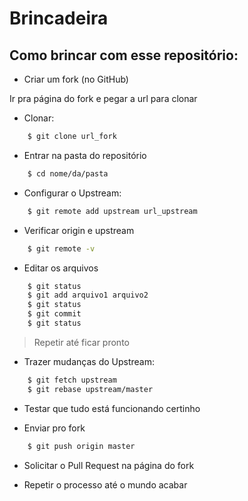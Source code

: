 # Brincadeira

## Como brincar com esse repositório:

* Criar um fork (no GitHub)

Ir pra página do fork e pegar a url para clonar

* Clonar:

```bash
	$ git clone url_fork
```

* Entrar na pasta do repositório

```bash
	$ cd nome/da/pasta
```

* Configurar o Upstream:

```bash
	$ git remote add upstream url_upstream
```

* Verificar origin e upstream

```bash
	$ git remote -v
```

* Editar os arquivos

```bash
	$ git status
	$ git add arquivo1 arquivo2
	$ git status
	$ git commit
	$ git status
```

> Repetir até ficar pronto

* Trazer mudanças do Upstream:

```bash
	$ git fetch upstream
	$ git rebase upstream/master
```

* Testar que tudo está funcionando certinho

* Enviar pro fork

```bash
	$ git push origin master
```

* Solicitar o Pull Request na página do fork

* Repetir o processo até o mundo acabar

